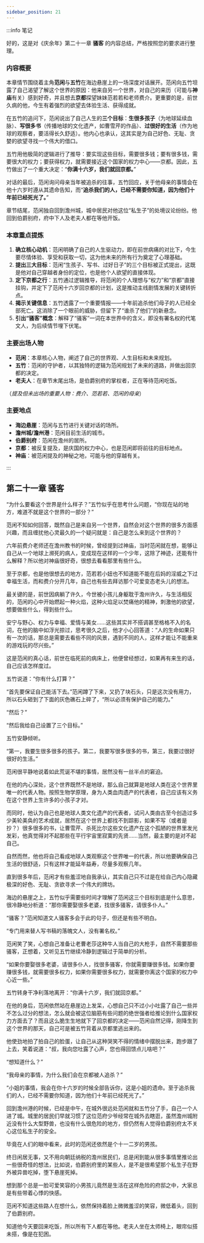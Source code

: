 ```yaml
---
sidebar_position: 21
---
```


:::info 笔记

好的，这是对《庆余年》第二十一章 **骚客** 的内容总结，严格按照您的要求进行整理。

### 内容概要

本章情节围绕着主角**范闲**与**五竹**在海边悬崖上的一场深度对话展开。范闲向五竹坦露了自己渴望了解这个世界的原因：他来自另一个世界，对自己的来历（可能与**神庙**有关）感到好奇，并且想去**京都**探望妹妹范若若和老师费介。更重要的是，前世久病的他，今生有着强烈的欲望去体验生活、获得成就。

在五竹的追问下，范闲说出了自己人生的**三个目标**：**生很多孩子**（为地球延续血脉）、**写很多书**（传播地球的文化遗产，如曹雪芹的作品）、**过很好的生活**（作为地球的观察者，要活得长久舒适）。他内心也承认，这其实是为自己好色、无耻、贪婪的欲望寻找一个伟大的借口。

五竹用他极简的逻辑进行了推导：要实现这些目标，需要很多钱；要有很多钱，需要很大的权力；要获得权力，就需要接近这个国家的权力中心——京都。因此，五竹做出了一个重大决定：“**你满十六岁，我们就回京都。**”

对话的最后，范闲询问母亲当年被追杀的往事，五竹回应，关于他母亲的事情会在他十六岁时遵从其遗命告知，而“**追杀我们的人，已经不需要你知道，因为他们十年前已经死光了。**”

章节结尾，范闲独自回到澹州城，城中居民对他这位“私生子”的处境议论纷纷。他回到伯爵别府，府中下人及老夫人都在等他开饭。

### 本章重点提炼

1.  **确立核心动机**：范闲明确了自己的人生驱动力，即在前世病痛的对比下，今生要尽情体验、享受和获取一切，这为他未来的所有行为奠定了心理基础。
2.  **提出三大目标**：范闲“生孩子、写书、过好日子”的三个目标被正式提出，这既是他对自己穿越者身份的定位，也是他个人欲望的直接体现。
3.  **定下京都之行**：五竹通过逻辑推导，将范闲的个人理想与“权力”和“京都”直接挂钩，并定下了范闲十六岁回京都的计划，这是推动主线剧情发展的关键转折点。
4.  **揭示关键信息**：五竹透露了一个重要情报——十年前追杀他们母子的人已经全部死亡。这消除了一个眼前的威胁，但留下了“谁杀了他们”的新悬念。
5.  **引出“骚客”概念**：解释了“骚客”一词在本世界中的含义，即没有署名权的代笔文人，为后续情节埋下伏笔。

### 主要出场人物

*   **范闲**：本章核心人物，阐述了自己的世界观、人生目标和未来规划。
*   **五竹**：范闲的守护者，以其独特的逻辑为范闲规划了未来的道路，并做出回京都的决定。
*   **老夫人**：在章节末尾出场，是伯爵别府的掌权者，正在等待范闲吃饭。

（*提及但未出场的重要人物：费介、范若若、范闲的母亲*）

### 主要地点

*   **海边悬崖**：范闲与五竹进行关键对话的场所。
*   **澹州城/澹州港**：范闲目前生活的城市。
*   **伯爵别府**：范闲在澹州的居所。
*   **京都**：被反复提及，是庆国的权力中心，也是范闲即将前往的目标地点。
*   **神庙**：被范闲提及的神秘之地，可能与他的穿越有关。

:::

## 第二十一章 **骚客**

“为什么要看这个世界是什么样子？”五竹似乎在思考什么问题，“你现在站的地方，难道不就是这个世界的一部分？”

范闲不知如何回答，既然自己是来自另一个世界，自然会对这个世界的很多方面感兴趣，而且缠扰他心灵最久的一个疑问就是：自己是怎么来到这个世界的？

六年前费介老师还在澹州教书的时候，曾经提到过神庙，当时范闲就在想，能够让自己从一个地球上濒死的病人，变成现在这样的一个少年，这除了神迹，还能有什么解释？所以他对神庙很好奇，很想去看看那里有些什么。

至于京都，也是他很想去的地方，范若若小妞也不知道能不能在后妈的淫威之下过幸福生活，而和费介分开几年，自己也有些去拜访那个可爱变态老头儿的想法。

最关键的是，前世因病躺了许久，今世被小孩儿身躯耽于澹州许久，与生活相反的，范闲的心中开始燃起一种火焰，这种火焰足以焚痛他的精神，刺激他的欲望，想要做些什么，得到些什么。

安宁与野心、权力与幸福、爱情与美女……这些其实并不搭调甚至格格不入的名词，在他的脑中如浮光掠过，思考很久之后，他才小心回答道：“人的生命如果只有一次的话，那总是需要去看些不同的风景，遇到不同的人，这样才能让不能重来的游戏玩的尽兴些。”

这是范闲的真心话，前世在临死前的病床上，他便曾经想过，如果再有来生的话，自己应该怎样度过。

五竹说道：“你有什么打算？”

“首先要保证自己能活下去。”范闲蹲了下来，又扔了块石头，只是这次没有用力，所以石头砸到了下面的灰色礁石上碎了，“所以必须有保护自己的能力。”

“然后？”

“然后我给自己设置了三个目标。”

五竹安静倾听。

“第一，我要生很多很多的孩子。第二，我要写很多很多的书，第三，我要过很好很好的生活。”

范闲很平静地说着如此荒诞不堪的事情，居然没有一丝半点的窘迫。

在他的内心深处，这个世界既然不是地球，那么自己就算是地球人类在这个世界里唯一的代表人物。按照生物学原理，身为人类血肉遗产的代表者，自己应该有义务在这个世界上生许多的小孩子才对。

而同时，他认为自己也是地球人类文化遗产的代表者，试问人类由古至今创造过多少美轮美奂的艺术成就，居然在这个世界上都找不到踪影，如果不写（或者是抄？）很多很多的书，让曹雪芹、杀死比尔这些文化遗产在这个孤陋的世界里发光发彩，他真觉得对不起那些在平行宇宙里寂寞的先贤……当然，最主要的是对不起自己。

自然而然，他也将自己看成地球人类观察这个世界唯一的代表，所以他要确保自己生活的很舒适，只有这样才能延年益寿，尽量多观察几年。

直到很多年后，范闲才有些羞涩地自我承认，其实自己只不过是在给自己内心隐藏极深的好色、无耻、贪欲寻求一个伟大的牌坊。

海边的悬崖之上，五竹似乎需要些时间才理解了范闲这三个目标到底是什么意思，很冷静地分析道：“那你需要娶很多老婆，找很多骚客，请很多仆人。”

“骚客？”范闲知道文人骚客多会于此的句子，但还是有些不明白。

“专门用来替人写书稿的落魄文人，没有署名权。”

范闲笑了笑，心想自己准备让老曹老莎这种牛人当自己的大枪手，自然不需要那些骚客，正想着，又听见五竹继续冷静到逻辑过于简单的分析。

“如果你要娶很多老婆，请很多仆人，找很多骚客，你就需要赚很多钱。如果你要赚很多钱，就需要很多权力，如果你需要很多权力，就需要你离这个国家的权力中心近一些。”

五竹转身干净利落地离开：“你满十六岁，我们就回京都。”

在他的身后，范闲依然站在悬崖边上发呆，心想自己只不过小小吐露了自己一些并不怎么过分的想法，怎么就会被这位脑筋有些问题的绝世强者给推论到什么国家权力方面去了？而且这么脆生生地就下了回京都的决定——范闲自然记得，刚降生到这个世界的那天，自己可是被五竹背着从京都里逃出来的。

他使劲地拍了拍自己的脸蛋，让自己从这种哭笑不得的情绪中摆脱出来，跑步跟了上去，笑着说道：“叔，我向您吐露了心声，您也得回馈点儿啥吧？”

“想知道什么？”

“我母亲的事情，为什么我们会在京都被人追杀？”

“小姐的事情，我会在你十六岁的时候全部告诉你，这是小姐的遗命。至于追杀我们的人，已经不需要你知道，因为他们十年前已经死光了。”

回到澹州港的时候，已经是中午，在城外很远处范闲就和五竹分了手，自己一个人进了城。城里的居民们早就习惯了这位范府少爷经常在城外去瞎逛，虽然澹州城附近没有什么大型野兽，也没有什么很危险的地方，但仍然有人觉得伯爵别府太不关心这位私生子的安全。

毕竟在人们的眼中看来，此时的范闲还依然是个十一二岁的男孩。

终日闲居无事，又不用向朝廷纳税的澹州居民们，总是闲到能从很多事情里推论出一些很奇怪的想法，比如说，伯爵别府里的某些人，是不是很希望那个私生子在野外被异兽吃掉，堕下悬崖死掉。

想到那个总是一脸可爱笑容的小男孩儿竟然是生活在这样危险的府邸之中，大家总是有些带着心悸的快感。

范闲不知道这些路人在想什么，依然保持着脸上微微羞涩的笑容，微低着头，回到了伯爵别府。

知道他今天要回来吃饭，所以所有下人都在等他。老夫人坐在太师椅上，眼帘似搭未搭，像是在犯困。

